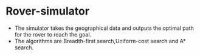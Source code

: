 # Rover-simulator
- The simulator takes the geographical data and outputs the optimal path for the rover to reach the goal.
- The algorithms are Breadth-first search,Uniform-cost search and A* search.
